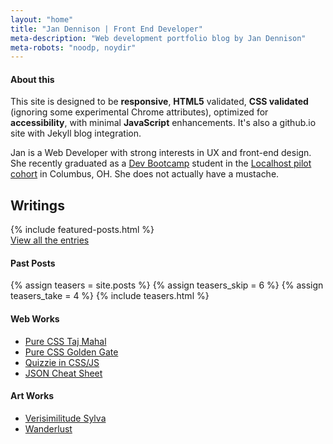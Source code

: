 ```yaml
---
layout: "home"
title: "Jan Dennison | Front End Developer"
meta-description: "Web development portfolio blog by Jan Dennison"
meta-robots: "noodp, noydir"
---
```

<aside id="intro-cont">
  <h4>About this</h4>
  <p>This site is designed to be <strong>responsive</strong>, <strong>HTML5</strong> validated, <strong>CSS validated</strong> (ignoring some experimental Chrome attributes), optimized for <strong>accessibility</strong>, with minimal <strong>JavaScript</strong> enhancements. It's also a github.io site with Jekyll blog integration.</p>
  <p>Jan is a Web Developer with strong interests in UX and front-end design. She recently graduated as a <a href="http://devbootcamp.com" title="Dev Bootcamp website">Dev Bootcamp</a> student in the <a href="http://local.devbootcamp.com" title="Information about the Localhost pilot">Localhost pilot cohort</a> in Columbus, OH. She does not actually have a mustache.</p>
</aside>
<section class="column-me">
  <h2 id="writings">Writings</h2>
  {% include featured-posts.html %}
  <div class="" id="view-all-entries">
    <a href="archive.html">View all the entries</a>
  </div>
</section>
<aside class="sidebar column-me">
  <section>
    <h4>Past Posts</h4>
    {% assign teasers = site.posts %}
    {% assign teasers_skip = 6 %}
    {% assign teasers_take = 4 %}
    {% include teasers.html %}
  </section>
  <section id="works">
    <h4>Web Works</h4>
      <ul>
        <li><a href="http://codepen.io/jannypie/pen/kbdDg" title="Taj Majal code sample on codepen">Pure CSS Taj Mahal</a></li>
        <li><a href="http://codepen.io/jannypie/pen/lFysn" title="Bridge code sample on codepen">Pure CSS Golden Gate</a></li>
        <li><a href="http://codepen.io/jannypie/pen/DcHdo" title="Quizzie in CSS/JS">Quizzie in CSS/JS</a></li>
        <li><a href="http://jannypie.github.io/cheat-sheet.html" title="JSON Cheat Sheet">JSON Cheat Sheet</a></li>
      </ul>
    <h4>Art Works</h4>
      <ul>
        <li><a href="/art-portfolio/verisimilitude-sylva/">Verisimilitude Sylva</a></li>
        <li><a href="/art-portfolio/wanderlust/">Wanderlust</a></li>
      </ul>
  </section>
</aside>



